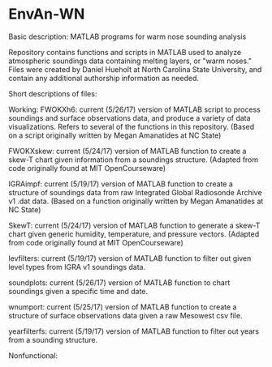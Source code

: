 # EnvAn-WN
Basic description: MATLAB programs for warm nose sounding analysis

Repository contains functions and scripts in MATLAB used to analyze atmospheric soundings data containing melting layers, or "warm noses." Files were created by Daniel Hueholt at North Carolina State University, and contain any additional authorship information as needed.

Short descriptions of files:

Working:
FWOKXh6: current (5/26/17) version of MATLAB script to process soundings and surface observations data, and produce a variety of data visualizations. Refers to several of the functions in this repository. (Based on a script originally written by Megan Amanatides at NC State)

FWOKXskew: current (5/24/17) version of MATLAB function to create a skew-T chart given information from a soundings structure. (Adapted from code originally found at MIT OpenCourseware)

IGRAimpf: current (5/19/17) version of MATLAB function to create a structure of soundings data from raw Integrated Global Radiosonde Archive v1 .dat data. (Based on a function originally written by Megan Amanatides at NC State)

SkewT: current (5/24/17) version of MATLAB function to generate a skew-T chart given generic humidity, temperature, and pressure vectors. (Adapted from code originally found at MIT OpenCourseware)

levfilters: current (5/19/17) version of MATLAB function to filter out given level types from IGRA v1 soundings data.

soundplots: current (5/26/17) version of MATLAB function to chart soundings given a specific time and date.

wnumport: current (5/25/17) version of MATLAB function to create a structure of surface observations data given a raw Mesowest csv file.

yearfilterfs: current (5/19/17) version of MATLAB function to filter out years from a sounding structure.

Nonfunctional:
